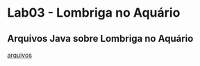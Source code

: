 # Lab03 - Lombriga no Aquário

## Arquivos Java sobre Lombriga no Aquário

[arquivos](https://github.com/LucJRibas/MC322-Laboratorios/blob/main/lab03/src/pt/c02oo/s02classe/s03lombriga)

